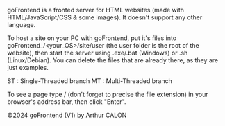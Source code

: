 goFrontend is a fronted server for HTML websites (made with HTML/JavaScript/CSS & some images).
It doesn't support any other language.

To host a site on your PC with goFrontend, put it's files into goFrontend_<branch>/<your_OS>/site/user (the user folder is the root of the website),
then start the server using .exe/.bat (Windows) or .sh (Linux/Debian). You can delete the files that are already there, as they are just examples.

ST : Single-Threaded branch
MT : Multi-Threaded branch

To see a page type <your-domain-name-or-localhost>/<path-to-page> (don't forget to precise the file extension) in your browser's address bar, then click "Enter".

©2024 goFrontend (V1) by Arthur CALON
